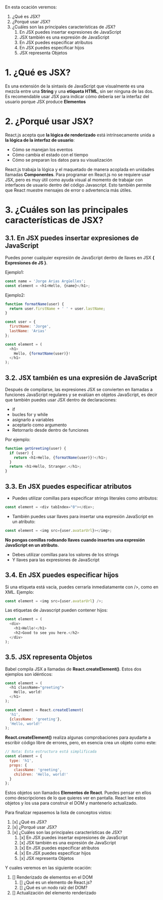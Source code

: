 En esta ocación veremos:
1. ¿Qué es JSX?
2. ¿Porqué usar JSX?
3. ¿Cuáles son las principales características de JSX?
    1. En JSX puedes insertar expresiones de JavaScript
    2. JSX también es una expresión de JavaScript
    3. En JSX puedes especificar atributos
    4. En JSX puedes especificar hijos
    5. JSX representa Objetos


# 1. ¿Qué es JSX?

Es una extensión de la sintaxis de JavaScript que visualmente es una mezcla entre una **String** y una **etiqueta HTML**, sin ser ninguna de las dos.
Es recomendable usar JSX para indicar cómo debería ser la interfaz del usuario porque JSX produce **Elementos**

# 2. ¿Porqué usar JSX?

React.js acepta que **la lógica de renderizado** está intrínsecamente unida a **la lógica de la interfaz de usuario**: 

- Cómo se manejan los eventos
- Cómo cambia el estado con el tiempo
- Cómo se preparan los datos para su visualización

React.js trabaja la lógica y el maquetado de manera acoplada en unidades llamadas **Componentes**. 
Para programar en React.js no se requiere usar JSX, pero es muy útil como ayuda visual al momento de trabajar con interfaces de usuario dentro del código Javascript.
Esto también permite que React muestre mensajes de error o advertencia más útiles.

# 3. ¿Cuáles son las principales características de JSX?

## 3.1. En JSX puedes insertar expresiones de JavaScript

Puedes poner cualquier expresión de JavaScript dentro de llaves en JSX  **{ Expresiones de JS }**.


Ejemplo1:
```js
const name = 'Jorge Arias Argüelles';
const element = <h1>Hello, {name}</h1>;
```
Ejemplo2:
```js
function formatName(user) {
  return user.firstName + ' ' + user.lastName;
}

const user = {
  firstName: 'Jorge',
  lastName: 'Arias'
};

const element = (
  <h1>
    Hello, {formatName(user)}!
  </h1>
);
```

## 3.2. JSX también es una expresión de JavaScript

Después de compilarse, las expresiones JSX se convierten en llamadas a funciones JavaScript regulares y se evalúan en objetos JavaScript, es decir que también puedes usar JSX dentro de declaraciones:
- if
- bucles for y while
- asignarlo a variables
- aceptarlo como argumento
- Retornarlo desde dentro de funciones


Por ejemplo: 

```js
function getGreeting(user) {
  if (user) {
    return <h1>Hello, {formatName(user)}!</h1>;
  }
  return <h1>Hello, Stranger.</h1>;
}
```

## 3.3. En JSX puedes especificar atributos

- Puedes utilizar comillas para especificar strings literales como atributos:
```js
const element = <div tabIndex="0"></div>;
```
- También puedes usar llaves para insertar una expresión JavaScript en un atributo:
```js
const element = <img src={user.avatarUrl}></img>;
```

**No pongas comillas rodeando llaves cuando insertes una expresión JavaScript en un atributo.**

- Debes utilizar comillas para los valores de los strings
- Y llaves para las expresiones de JavaScript

## 3.4. En JSX puedes especificar hijos
Si una etiqueta está vacía, puedes cerrarla inmediatamente con />, como en XML.
Ejemplo:
```js
const element = <img src={user.avatarUrl} />;
```

Las etiquetas de Javascript pueden contener hijos:

```js
const element = (
  <div>
    <h1>Hello!</h1>
    <h2>Good to see you here.</h2>
  </div>
);
```

## 3.5. JSX representa Objetos

Babel compila JSX a llamadas de **React.createElement()**.
Estos dos ejemplos son idénticos:

```js
const element = (
  <h1 className="greeting">
    Hello, world!
  </h1>
);
```

```js
const element = React.createElement(
  'h1',
  {className: 'greeting'},
  'Hello, world!'
);
```

**React.createElement()** realiza algunas comprobaciones para ayudarte a escribir código libre de errores, pero, en esencia crea un objeto como este:

```js
// Nota: Esta estructura está simplificada
const element = {
  type: 'h1',
  props: {
    className: 'greeting',
    children: 'Hello, world!'
  }
};
```

Estos objetos son llamados **Elementos de React**. Puedes pensar en ellos como descripciones de lo que quieres ver en pantalla. React lee estos objetos y los usa para construir el DOM y mantenerlo actualizado.


Para finalizar repasemos la lista de conceptos vistos:
1. [x] ¿Qué es JSX?
2. [x] ¿Porqué usar JSX?
3. [x] ¿Cuáles son las principales características de JSX?
    1. [x] En JSX puedes insertar expresiones de JavaScript
    2. [x] JSX también es una expresión de JavaScript
    3. [x] En JSX puedes especificar atributos
    4. [x] En JSX puedes especificar hijos
    5. [x] JSX representa Objetos


Y cuales veremos en las siguiente ocación:
1. [] Renderizado de elementos en el DOM
    1. [] ¿Qué es un elemento de React.js?
    2. [] ¿Qué es un nodo raíz del DOM?
2. [] Actualización del elemento renderizado